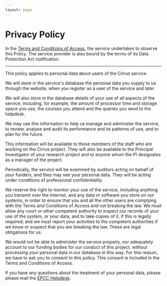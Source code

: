 ```yaml
---
layout: page
---
```


Privacy Policy
==============

In the [Terms and Conditions of Access](tandc.html), the service
undertakes to observe this Policy. The service provider is also bound by
the terms of its Data Protection Act notification.

------------------------------------------------------------------------

This policy applies to personal data about users of the Cirrus service.

We will store in the service's database the personal data you supply to
us through the website, when you register as a user of the service and
later.

We will also store in the database details of your use of all aspects of
the service, including, for example, the amount of processor time and
storage space you use, the courses you attend and the queries you send
to the helpdesk.

We may use this information to help us manage and administer the
service, to review, analyse and audit its performance and its patterns
of use, and to plan for the future.

This information will be available to those members of the staff who are
working on the Cirrus project. They will also be available to the
Principal Investigator of your research project and to anyone whom the
PI designates as a manager of the project.

Periodically, the service will be examined by auditors acting on behalf
of your funders, and they may see your personal data. They will be
acting under conditions of professional confidentiality.

We reserve the right to monitor your use of the service, including
anything you transmit over the Internet, and any data or software you
store on our systems, in order to ensure that you and all the other
users are complying with the Terms and Conditions of Access and not
breaking the law. We must allow any court or other competent authority
to inspect our records of your use of the system, or your data, and to
take copies of it, if this is legally required; and we must report your
activities to the competent authorities if we know or suspect that you
are breaking the law. These are legal obligations for us.

We would not be able to administer the service properly, nor adequately
account to our funding bodies for our conduct of this project, without
processing your personal data in our database in this way. For this
reason, we have to ask you to consent to this policy. This consent is
included in the Terms and Conditions of Access.

If you have any questions about the treatment of your personal data,
please please mail the [EPCC Helpdesk](mailto:support@epcc.ed.ac.uk).
